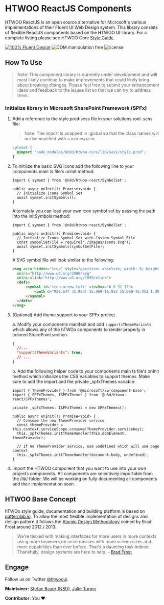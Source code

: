 # HTWOO ReactJS Components

HTWOO ReactJS is an open source alternative for Microsoft's various implementations of their Fluent UI Web Design system.
This library consists of flexible ReactJS components based on the HTWOO UI library. For a complete listing please see HTWOO Core [Style Guide](https://lab.n8d.studio/htwoo/htwoo-core/?p=all).

[![100% Fluent Design](https://img.shields.io/badge/Fluent-blue)](https://www.youtube.com/watch?v=cJMwBwFj5nQ) ![DOM manipulation free](https://img.shields.io/badge/100%25-DOM%20manipulation%20free-orange) ![license](https://img.shields.io/github/license/n8design/liquid)

## How To Use

>Note: This component library is currently under development and will most likely continue to make improvements that could likely bring about breaking changes.  Please feel free to submit your enhancement ideas and feedback to the issues list so that we can try to address them.

### Initialize library in Microsoft SharePoint Framework (SPFx)

1. Add a reference to the style.prod.scss file in your solutions root .scss file:
    >Note: The import is wrapped in :global so that the class names will not be modified with a namespace.

    ```SCSS
    :global {
      @import 'node_modules/@n8d/htwoo-core/lib/sass/style.prod';
    }
    ```

1. To initilize the basic SVG icons add the following line to your components main ts file's onInit method:

    ```TS
    import { symset } from '@n8d/htwoo-react/SymbolSet';

    public async onInit(): Promise<void> {
      // Initialize Icons Symbol Set
      await symset.initSymbols();
    }
    ```

    Alternately you can load your own icon symbol set by passing the path into the initSymbols method:
  
    ```TS
    import { symset } from '@n8d/htwoo-react/SymbolSet';

    public async onInit(): Promise<void> {
      // Initialize Icons Symbol Set with Custom Symbol File
      const symbolSetFile = require("./images/icons.svg");
      await symset.initSymbols(symbolSetFile);
    }
    ```

    A SVG symbol file will look similar to the following:

    ```HTML
    <svg aria-hidden="true" style="position: absolute; width: 0; height: 0; overflow: hidden;" version="1.1"
      xmlns="http://www.w3.org/2000/svg"
      xmlns:xlink="http://www.w3.org/1999/xlink">
      <defs>
          <symbol id="icon-arrow-left" viewBox="0 0 32 32">
              <path d="M22.547 31.953l-15.969-15.953 15.969-15.953 1.406 1.406-14.531 14.547 14.531 14.547-1.406 1.406z"></path>
          </symbol>
      </defs>
    </svg>
    ```

1. (Optional) Add theme support to your SPFx project

    a. Modify your components manifest and add `supportsThemeVariants` which allows any of the hTWOo components to render properly in colored SharePoint section.

      ```JSON
      { 
        //...
        "supportsThemeVariants": true,
        // ...
      }
      ```

    b. Add the following helper code to your components main ts file's onInit method which initializes the CSS Variables to support themes. Make sure to add the import and the private _spfxThemes variable:

    ```TS
    import { ThemeProvider } from '@microsoft/sp-component-base';
    import { SPFxThemes, ISPFxThemes } from '@n8d/htwoo-react/SPFxThemes';
    
    private _spfxThemes: ISPFxThemes = new SPFxThemes();

    public async onInit(): Promise<void> {
      // Consume the new ThemeProvider service
      const themeProvider = this.context.serviceScope.consume(ThemeProvider.serviceKey);
      this._spfxThemes.initThemeHandler(this.domElement, themeProvider);

      // If no ThemeProvider service, use undefined which will use page context
      this._spfxThemes.initThemeHandler(document.body, undefined);
    }
    ```

1. Import the HTWOO component that you want to use into your own projects components. All components are selectively importable from the /lib/ folder. We will be working on fully documenting all components and their implementation soon.

## HTWOO Base Concept

hTWOo style guide, documentation and building platform is based on [patternlab.io](https://patternlab.io/). To allow the most flexible implementation of designs and design pattern it follows the [Atomic Design Methodology](https://bradfrost.com/blog/post/atomic-web-design/) coined by Brad Frost around 2012 / 2013.

> We're tasked with making interfaces for more users in more contexts using more browsers on more devices with more screen sizes and more capabilities than ever before. That's a daunting task indeed. Thankfully, design systems are here to help. - [Brad Frost](https://atomicdesign.bradfrost.com/)

## Engage

Follow us on Twitter [@htwooui](https://twitter.com/htwooui).

**Maintainer:** [Stefan Bauer (N8D)](https://github.com/StfBauer), [Julie Turner](https://github.com/juliemturner)

**Contributor:** You ❤️

[logo]: https://lab.n8d.studio/htwoo/assets/htwoo.jpg "Be like water and adopt fast"
